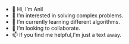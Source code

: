 - 👋 Hi, I’m Anil
- 👀 I’m interested in solving complex problems.
- 🌱 I’m currently learning different algorithms.
- 💞️ I’m looking to collaborate.
- 📫 If you find me helpful,I'm just a text away.

<!---
Anonymous961/Anonymous961 is a ✨ special ✨ repository because its `README.md` (this file) appears on your GitHub profile.
You can click the Preview link to take a look at your changes.
--->
